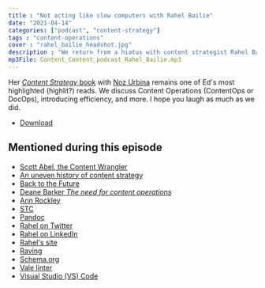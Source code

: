 ```yaml
---
title : "Not acting like slow computers with Rahel Bailie"
date: "2021-04-14"
categories: ["podcast", "content-strategy"]
tags : "content-operations"
cover : "rahel_bailie_headshot.jpg"
description : "We return from a hiatus with content strategist Rahel Bailie! She joins Ed Marsh to talk about an uneven history of content strategy, object-oriented content, how her career has led her across two continents, and the history of women in technical communication."
mp3File: Content_Content_podcast_Rahel_Bailie.mp3
---
```



Her [_Content Strategy_ book](https://smile.amazon.com/Content-Strategy-Connecting-Business-Benefits/dp/1937434168/ref=sr_1_1?dchild=1&keywords=rahel+bailie&qid=1618343360&sr=8-1) with [Noz Urbina](https://edmarsh.com/2020/04/07/1000-or-100000-meetings-with-noz-urbina-content-content-podcast/) remains one of Ed's most highlighted (highlit?) reads. We discuss Content Operations (ContentOps or DocOps), introducing efficiency, and more. I hope you laugh as much as we did.
- [Download](http://media.blubrry.com/contentcontent/edmarsh.com/wp-content/uploads/2021/04/Content_Content_podcast_Rahel_Bailie.mp3)

## Mentioned during this episode


- [Scott Abel, the Content Wrangler](http://edmarsh.com/2018/11/20/i-have-issues-with-slide-decks-with-scott-abel-content-content-podcast/)
- [An uneven history of content strategy](https://rahelab.medium.com/an-uneven-history-of-content-strategy-d514cfd7eee5)
- [Back to the Future](https://www.backtothefuture.com/)
- [Deane Barker _The need for content operations_](https://deanebarker.net/tech/blog/need-for-content-operations/)
- [Ann Rockley](https://rockley.com/)
- [STC](https://www.stc.org)
- [Pandoc](https://pandoc.org)
- [Rahel on Twitter](https://twitter.com/rahelab)
- [Ra](https://www.linkedin.com/in/rahelannebailie/)[h](https://www.linkedin.com/in/rahelannebailie/)[el on LinkedIn](https://www.linkedin.com/in/rahelannebailie/)
- [Rahel's site](https://contentseriously.co.uk/)
- [Raving](https://en.wikipedia.org/wiki/Rave)
- [Schema.org](https://schema.org)
- [Vale linter](https://errata-ai.gitbook.io/vale/)
- [Visual Studio (VS) Code](https://code.visualstudio.com/)
